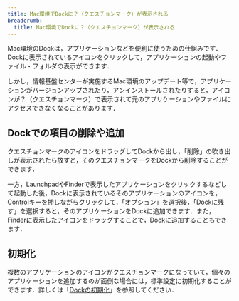```yaml
---
title: Mac環境でDockに？（クエスチョンマーク）が表示される
breadcrumb: 
  title: Mac環境でDockに？（クエスチョンマーク）が表示される
---
```


Mac環境のDockは，アプリケーションなどを便利に使うための仕組みです．Dockに表示されているアイコンをクリックして，アプリケーションの起動やファイル・フォルダの表示ができます．

しかし，情報基盤センターが実施するMac環境のアップデート等で，アプリケーションがバージョンアップされたり，アンインストールされたりすると，アイコンが？（クエスチョンマーク）で表示されて元のアプリケーションやファイルにアクセスできなくなることがあります．

## Dockでの項目の削除や追加

クエスチョンマークのアイコンをドラッグしてDockから出し，「削除」の吹き出しが表示されたら放すと，そのクエスチョンマークをDockから削除することができます．

一方，LaunchpadやFinderで表示したアプリケーションをクリックするなどして起動した後，Dockに表示されているそのアプリケーションのアイコンを，Controlキーを押しながらクリックして，「オプション」を選択後，「Dockに残す」を選択すると，そのアプリケーションをDockに追加できます．また，Finderに表示したアイコンをドラッグすることで，Dockに追加することもできます．

## 初期化

複数のアプリケーションのアイコンがクエスチョンマークになっていて，個々のアプリケーションを追加するのが面倒な場合には，標準設定に初期化することができます．詳しくは「[Dockの初期化](/eccs/misc/mac-initialize-profile/)」を参照してください．